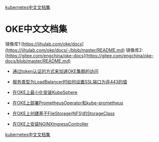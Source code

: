 [kubernetes中文文档集](./k8s-docs/README.md)

# OKE中文文档集

镜像库1:[https://jihulab.com/oke/docs](https://jihulab.com/oke/docs/-/blob/master/README.md)
镜像库2:[https://gitee.com/engchina/oke-docs](https://gitee.com/engchina/oke-docs/blob/master/README.md)


- [通过token认证的方式来加速OKE集群的访问](./通过token认证的方式来加速OKE集群的访问/README.md)

- [服务类型为LoadBalancer时如何设置SSL端口为非443的值](./服务类型为LoadBalancer时如何设置SSL端口为非443的值/README.md)

- [在OKE上最小化安装KubeSphere](./在OKE上最小化安装KubeSphere/README.md)

- [在OKE上部署PrometheusOperator和kube-prometheus](./在OKE上部署PrometheusOperator和kube-prometheus/README.md)

- [在OKE上创建基于FileStorage(NFS)的StorageClass](./在OKE上创建基于FileStorage(NFS)的StorageClass/README.md)

- [在OKE上安装NGINXIngressController](./在OKE上安装NGINXIngressController/README.md)



[kubernetes中文文档集](./k8s-docs/README.md)
